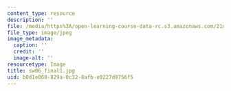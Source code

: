```yaml
---
content_type: resource
description: ''
file: /media/https%3A/open-learning-course-data-rc.s3.amazonaws.com/21m-606-introduction-to-stagecraft-spring-2009/b0d1e860829a0c328afbe0227d9756f5_sw06_final1.jpg
file_type: image/jpeg
image_metadata:
  caption: ''
  credit: ''
  image-alt: ''
resourcetype: Image
title: sw06_final1.jpg
uid: b0d1e860-829a-0c32-8afb-e0227d9756f5
---
```

